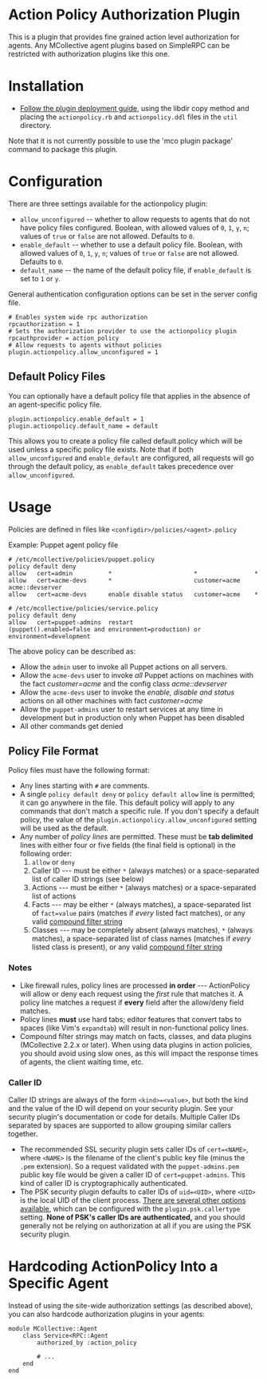 Action Policy Authorization Plugin
=============================

This is a plugin that provides fine grained action level authorization for agents. Any MCollective agent plugins based on SimpleRPC can be restricted with authorization plugins like this one.

Installation
============

* [Follow the plugin deployment guide](http://docs.puppetlabs.com/mcollective/deploy/plugins.html#method-2-copying-plugins-into-the-libdir), using the libdir copy method and placing the `actionpolicy.rb` and `actionpolicy.ddl` files in the `util` directory.

Note that it is not currently possible to use the 'mco plugin package' command to package this plugin.

Configuration
=============

There are three settings available for the actionpolicy plugin:

* `allow_unconfigured` -- whether to allow requests to agents that do not have policy files configured. Boolean, with allowed values of `0`, `1`, `y`, `n`; values of `true` or `false` are not allowed. Defaults to `0`.
* `enable_default` -- whether to use a default policy file. Boolean, with allowed values of `0`, `1`, `y`, `n`; values of `true` or `false` are not allowed. Defaults to `0`.
* `default_name` -- the name of the default policy file, if `enable_default` is set to `1` or `y`.

General authentication configuration options can be set in the server config file.

    # Enables system wide rpc authorization
    rpcauthorization = 1
    # Sets the authorization provider to use the actionpolicy plugin
    rpcauthprovider = action_policy
    # Allow requests to agents without policies
    plugin.actionpolicy.allow_unconfigured = 1

## Default Policy Files

You can optionally have a default policy file that applies in the absence of an agent-specific policy file.

    plugin.actionpolicy.enable_default = 1
    plugin.actionpolicy.default_name = default

This allows you to create a policy file called default.policy which will be used unless a specific policy file exists. Note that if both
`allow_unconfigured` and `enable_default` are configured, all requests will go through the default policy, as `enable_default` takes precedence
over `allow_unconfigured`.

Usage
=====

Policies are defined in files like `<configdir>/policies/<agent>.policy`

Example: Puppet agent policy file

    # /etc/mcollective/policies/puppet.policy
    policy default deny
    allow   cert=admin          *                       *                *
    allow   cert=acme-devs      *                       customer=acme    acme::devserver
    allow   cert=acme-devs      enable disable status   customer=acme    *

    # /etc/mcollective/policies/service.policy
    policy default deny
    allow   cert=puppet-admins  restart                 (puppet().enabled=false and environment=production) or environment=development

The above policy can be described as:

* Allow the `admin` user to invoke all Puppet actions on all servers.
* Allow the `acme-devs` user to invoke _all_ Puppet actions on machines with the fact _customer=acme_ and the config class _acme::devserver_
* Allow the `acme-devs` user to invoke the _enable, disable and status_ actions on all other machines with fact _customer=acme_
* Allow the `puppet-admins` user to restart services at any time in development but in production only when Puppet has been disabled
* All other commands get denied

Policy File Format
-----

Policy files must have the following format:

* Any lines starting with `#` are comments.
* A single `policy default deny` or `policy default allow` line is permitted; it can go anywhere in the file. This default policy will apply to any commands that don't match a specific rule. If you don't specify a default policy, the value of the `plugin.actionpolicy.allow_unconfigured` setting will be used as the default.
* Any number of _policy lines_ are permitted. These must be **tab delimited** lines with either four or five fields (the final field is optional) in the following order:
    1. `allow` or `deny`
    2. Caller ID --- must be either `*` (always matches) or a space-separated list of caller ID strings (see below)
    3. Actions --- must be either `*` (always matches) or a space-separated list of actions
    4. Facts --- may be either `*` (always matches), a space-separated list of `fact=value` pairs (matches if _every_ listed fact matches), or any valid [compound filter string][compound]
    5. Classes --- may be completely absent (always matches), `*` (always matches), a space-separated list of class names (matches if _every_ listed class is present), or any valid [compound filter string][compound]

### Notes

* Like firewall rules, policy lines are processed **in order** --- ActionPolicy will allow or deny each request using the _first_ rule that matches it. A policy line matches a request if **every** field after the allow/deny field matches.
* Policy lines **must** use hard tabs; editor features that convert tabs to spaces (like Vim's `expandtab`) will result in non-functional policy lines.
* Compound filter strings may match on facts, classes, and data plugins (MCollective 2.2.x or later).  When using data plugins in action policies, you should avoid using slow ones, as this will impact the response times of agents, the client waiting time, etc.

[compound]: http://docs.puppetlabs.com/mcollective/reference/basic/basic_cli_usage.html#complex-compound-or-select-queries


### Caller ID

Caller ID strings are always of the form `<kind>=<value>`, but both the kind and the value of the ID will depend on your security plugin. See your security plugin's documentation or code for details. Multiple Caller IDs separated by spaces are supported to allow grouping similar callers together.

* The recommended SSL security plugin sets caller IDs of `cert=<NAME>`, where `<NAME>` is the filename of the client's public key file (minus the `.pem` extension). So a request validated with the `puppet-admins.pem` public key file would be given a caller ID of `cert=puppet-admins`. This kind of caller ID is cryptographically authenticated.
* The PSK security plugin defaults to caller IDs of `uid=<UID>`, where `<UID>` is the local UID of the client process. [There are several other options available](https://github.com/puppetlabs/marionette-collective/blob/master/plugins/mcollective/security/psk.rb#L79), which can be configured with the `plugin.psk.callertype` setting. **None of PSK's caller IDs are authenticated,** and you should generally not be relying on authorization at all if you are using the PSK security plugin.


Hardcoding ActionPolicy Into a Specific Agent
============================

Instead of using the site-wide authorization settings (as described above), you can also hardcode authorization plugins in your agents:

    module MCollective::Agent
        class Service<RPC::Agent
            authorized_by :action_policy

            # ...
        end
    end
